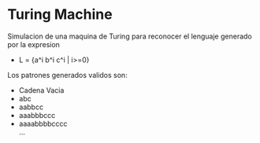 # Turing Machine

Simulacion de una maquina de Turing para reconocer el lenguaje generado por la expresion 
- L = {a^i b^i c^i | i>=0}

Los patrones generados validos son: 

- Cadena Vacia
- abc
- aabbcc
- aaabbbccc
- aaaabbbbcccc  
... 
